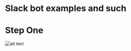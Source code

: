 # Slack bot examples and such

# Step One
![alt text](https://github.com/m4573rn3rd/scripts/tree/main/slack/img/readme_imghttps://github.com/m4573rn3rd/scripts/slack/img/readme_img/1.png?raw=true)